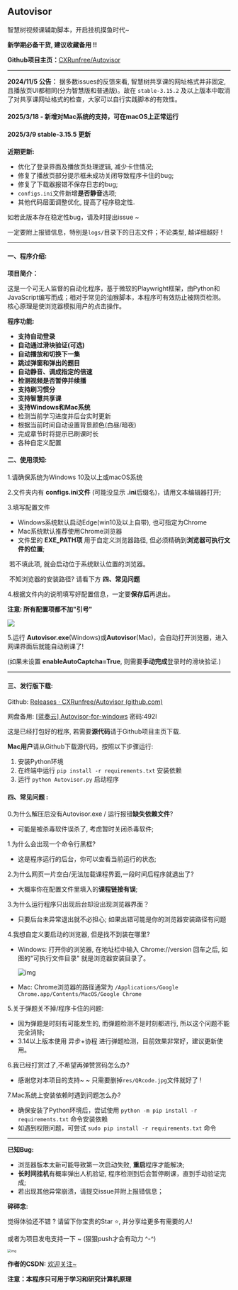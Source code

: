 ##  Autovisor

智慧树视频课辅助脚本，开启挂机摸鱼时代~

**新学期必备干货, 建议收藏备用 !!**

**Github项目主页：**[CXRunfree/Autovisor](https://github.com/CXRunfree/Autovisor)

------
**2024/11/5 公告：**
 据多数issues的反馈来看, 智慧树共享课的网址格式并非固定, 且播放页UI都相同(分为智慧版和普通版)。故在 `stable-3.15.2` 及以上版本中取消了对共享课网址格式的检查，大家可以自行实践脚本的有效性。
#### 2025/3/18 - 新增对**Mac系统**的支持，可在macOS上正常运行
#### 2025/3/9 stable-3.15.5 更新
**近期更新:**

- 优化了登录界面及播放页处理逻辑, 减少卡住情况;
- 修复了播放页部分提示框未成功关闭导致程序卡住的bug;
- 修复了下载器报错不保存日志的bug;
- `configs.ini`文件新增**是否静音**选项;
- 其他代码层面调整优化, 提高了程序稳定性.

如若此版本存在稳定性bug，请及时提出issue  ~

一定要附上报错信息，特别是`logs/`目录下的日志文件；不论类型, 越详细越好 !

------

#### 一、程序介绍:

**项目简介：**

这是一个可无人监督的自动化程序，基于微软的Playwright框架，由Python和JavaScript编写而成；相对于常见的油猴脚本，本程序可有效防止被网页检测。核心原理是使浏览器模拟用户的点击操作。

**程序功能:**
- **支持自动登录**
- **自动通过滑块验证(可选)**
- **自动播放和切换下一集**
- **跳过弹窗和弹出的题目**
- **自动静音、调成指定的倍速**
- **检测视频是否暂停并续播**
- **支持刷习惯分**
- **支持智慧共享课**
- **支持Windows和Mac系统**
- 检测当前学习进度并后台实时更新
- 根据当前时间自动设置背景颜色(白昼/暗夜)
- 完成章节时将提示已刷课时长
- 各种自定义配置

#### 二、使用须知:

1.请确保系统为Windows 10及以上或macOS系统

2.文件夹内有 **configs.ini文件** (可能没显示 **.ini**后缀名)，请用文本编辑器打开;

3.填写配置文件

- Windows系统默认启动Edge(win10及以上自带), 也可指定为Chrome
- Mac系统默认推荐使用Chrome浏览器
- 文件里的 **EXE_PATH项** 用于自定义浏览器路径, 但必须精确到**浏览器可执行文件的位置**;

​    若不填此项, 就会启动位于系统默认位置的浏览器。

​    不知浏览器的安装路径? 请看下方  **四、常见问题** 

4.根据文件内的说明填写好配置信息，一定要**保存后**再退出。

**注意: 所有配置项都不加"引号"**

<img src="https://i-blog.csdnimg.cn/direct/e3f06598535c4b48bc1e8a52eb2d0ef8.png"/>

5.运行 **Autovisor.exe**(Windows)或**Autovisor**(Mac)，会自动打开浏览器，进入网课界面后就能自动刷课了!

(如果未设置 **enableAutoCaptcha=True**, 则需要**手动完成**登录时的滑块验证.)

------

#### 三、发行版下载:

Github: [Releases · CXRunfree/Autovisor (github.com)](https://github.com/CXRunfree/Autovisor/releases)

网盘备用: [[蓝奏云\] Autovisor-for-windows](https://wwk.lanzouj.com/b05evsxif) 密码:492l

这是已经打包好的程序, 若需要**源代码**请于Github项目主页下载.

**Mac用户**请从Github下载源代码，按照以下步骤运行:
1. 安装Python环境
2. 在终端中运行 `pip install -r requirements.txt` 安装依赖
3. 运行 `python Autovisor.py` 启动程序

#### 四、常见问题 :

0.为什么解压后没有Autovisor.exe / 运行报错**缺失依赖文件**?

- 可能是被杀毒软件误杀了, 考虑暂时关闭杀毒软件;

1.为什么会出现一个命令行黑框?

- 这是程序运行的后台，你可以查看当前运行的状态;

2.为什么网页一片空白/无法加载课程界面,一段时间后程序就退出了?

- 大概率你在配置文件里填入的**课程链接有误**;

3.为什么运行程序只出现后台却没出现浏览器界面？

- 只要后台未异常退出就不必担心; 如果出错可能是你的浏览器安装路径有问题

4.我想自定义要启动的浏览器, 但是找不到装在哪里? 

- Windows: 打开你的浏览器, 在地址栏中输入 Chrome://version 回车之后, 如图的"可执行文件目录" 就是浏览器安装目录了。
  
  <img src="https://i-blog.csdnimg.cn/blog_migrate/e8fd696257e0b4623a19d4a9e0448bfd.png" alt="img">

- Mac: Chrome浏览器的路径通常为 `/Applications/Google Chrome.app/Contents/MacOS/Google Chrome`

5.关于弹题关不掉/程序卡住的问题:

- 因为弹题是时刻有可能发生的, 而弹题检测不是时刻都进行, 所以这个问题不能完全消除;
- 3.14以上版本使用 异步+协程 进行弹题检测，目前效果非常好，建议更新使用。

6.我已经打赏过了,不希望再弹赞赏码怎么办?

- 感谢您对本项目的支持~ ~  只需要删掉`res/QRcode.jpg`文件就好了 !

7.Mac系统上安装依赖时遇到问题怎么办?

- 确保安装了Python环境后，尝试使用 `python -m pip install -r requirements.txt` 命令安装依赖
- 如遇到权限问题，可尝试 `sudo pip install -r requirements.txt` 命令

------

**已知Bug:**

- 浏览器版本太新可能导致第一次启动失败, **重启**程序才能解决;
- **长时间挂机**有概率弹出人机验证, 程序检测到后会暂停刷课，直到手动验证完成;
- 若出现其他异常崩溃，请提交issue并附上报错信息；

**碎碎念:**

觉得体验还不错 ?  请留下你宝贵的Star ⭐, 并分享给更多有需要的人!

或者为项目发电支持一下 ~  (狠狠push才会有动力 ^-^)

<img src="https://i-blog.csdnimg.cn/blog_migrate/0d254d88c1cd0cb0a2fe6c50f8992efb.png" alt="img" style="zoom: 50%;" />

**作者的CSDN:** [欢迎关注~](https://blog.csdn.net/Runfreeone)

**注意：本程序只可用于学习和研究计算机原理**

